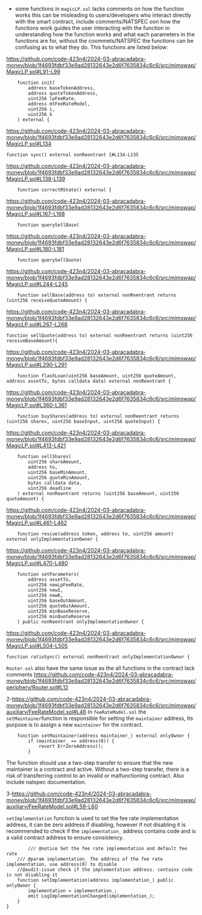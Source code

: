 - some functions in `magicLP.sol` lacks comments on how the function works this can be misleading to users/developers who interact directly with the smart contract, include comments/NATSPEC oon how the functions work guides the user interacting with the function in understanding how the function works and what each parameters in the functions are for, without the coommets/NATSPEC the functions can be confusing as to what they do.
This functions are listed  below:

https://github.com/code-423n4/2024-03-abracadabra-money/blob/1f4693fdbf33e9ad28132643e2d6f7635834c6c6/src/mimswap/MagicLP.sol#L91-L99
```solidity
    function init(
        address baseTokenAddress,
        address quoteTokenAddress,
        uint256 lpFeeRate,
        address mtFeeRateModel,
        uint256 i,
        uint256 k
    ) external {
```

https://github.com/code-423n4/2024-03-abracadabra-money/blob/1f4693fdbf33e9ad28132643e2d6f7635834c6c6/src/mimswap/MagicLP.sol#L134
```solidity
function sync() external nonReentrant {#L134-L135
```

https://github.com/code-423n4/2024-03-abracadabra-money/blob/1f4693fdbf33e9ad28132643e2d6f7635834c6c6/src/mimswap/MagicLP.sol#L138-L139
```solidity
    function correctRState() external {
```
https://github.com/code-423n4/2024-03-abracadabra-money/blob/1f4693fdbf33e9ad28132643e2d6f7635834c6c6/src/mimswap/MagicLP.sol#L167-L168
```solidity
    function querySellBase(
```
https://github.com/code-423n4/2024-03-abracadabra-money/blob/1f4693fdbf33e9ad28132643e2d6f7635834c6c6/src/mimswap/MagicLP.sol#L180-L181
```solidity
    function querySellQuote(
```
https://github.com/code-423n4/2024-03-abracadabra-money/blob/1f4693fdbf33e9ad28132643e2d6f7635834c6c6/src/mimswap/MagicLP.sol#L244-L245
```solidity
    function sellBase(address to) external nonReentrant returns (uint256 receiveQuoteAmount) {
```
https://github.com/code-423n4/2024-03-abracadabra-money/blob/1f4693fdbf33e9ad28132643e2d6f7635834c6c6/src/mimswap/MagicLP.sol#L267-L268
```solidity
function sellQuote(address to) external nonReentrant returns (uint256 receiveBaseAmount){
```
https://github.com/code-423n4/2024-03-abracadabra-money/blob/1f4693fdbf33e9ad28132643e2d6f7635834c6c6/src/mimswap/MagicLP.sol#L290-L291
```solidity
    function flashLoan(uint256 baseAmount, uint256 quoteAmount, address assetTo, bytes calldata data) external nonReentrant {
```
https://github.com/code-423n4/2024-03-abracadabra-money/blob/1f4693fdbf33e9ad28132643e2d6f7635834c6c6/src/mimswap/MagicLP.sol#L360-L361
```solidity
    function buyShares(address to) external nonReentrant returns (uint256 shares, uint256 baseInput, uint256 quoteInput) {
```

https://github.com/code-423n4/2024-03-abracadabra-money/blob/1f4693fdbf33e9ad28132643e2d6f7635834c6c6/src/mimswap/MagicLP.sol#L413-L421
```solidity
    function sellShares(
        uint256 shareAmount,
        address to,
        uint256 baseMinAmount,
        uint256 quoteMinAmount,
        bytes calldata data,
        uint256 deadline
    ) external nonReentrant returns (uint256 baseAmount, uint256 quoteAmount) {
```
https://github.com/code-423n4/2024-03-abracadabra-money/blob/1f4693fdbf33e9ad28132643e2d6f7635834c6c6/src/mimswap/MagicLP.sol#L461-L462
```solidity
    function rescue(address token, address to, uint256 amount) external onlyImplementationOwner {
```
https://github.com/code-423n4/2024-03-abracadabra-money/blob/1f4693fdbf33e9ad28132643e2d6f7635834c6c6/src/mimswap/MagicLP.sol#L470-L480
```solidity
    function setParameters(
        address assetTo,
        uint256 newLpFeeRate,
        uint256 newI,
        uint256 newK,
        uint256 baseOutAmount,
        uint256 quoteOutAmount,
        uint256 minBaseReserve,
        uint256 minQuoteReserve
    ) public nonReentrant onlyImplementationOwner {
```
https://github.com/code-423n4/2024-03-abracadabra-money/blob/1f4693fdbf33e9ad28132643e2d6f7635834c6c6/src/mimswap/MagicLP.sol#L504-L505
```solidity
function ratioSync() external nonReentrant onlyImplementationOwner {
```
`Router.sol` also have the same issue as the all functions in the contract lack comments 
https://github.com/code-423n4/2024-03-abracadabra-money/blob/1f4693fdbf33e9ad28132643e2d6f7635834c6c6/src/mimswap/periphery/Router.sol#L12

2-https://github.com/code-423n4/2024-03-abracadabra-money/blob/1f4693fdbf33e9ad28132643e2d6f7635834c6c6/src/mimswap/auxiliary/FeeRateModel.sol#L46
In `feeRateModel.sol` the  `setMaintainer`function is responsible for setting the `maintainer` address, Its purpose is to assign a new `maintainer` for the contract.
```solidity
    function setMaintainer(address maintainer_) external onlyOwner {
        if (maintainer_ == address(0)) {
            revert ErrZeroAddress();
        }
```
The function should use a two-step transfer to ensure that the new maintainer is a contract and active.
Without a two-step transfer, there is a risk of transferring control to an invalid or malfunctioning contract. Also include natspec documentation.

3-https://github.com/code-423n4/2024-03-abracadabra-money/blob/1f4693fdbf33e9ad28132643e2d6f7635834c6c6/src/mimswap/auxiliary/FeeRateModel.sol#L59-L60

`setImplementation` function is used to set the fee rate implementation address, it can be zero address if disabling, however if not disabling it is recommended to check if the `implementation_` address contains code and is a valid contract address to ensure consistency.

```solidity
        /// @notice Set the fee rate implementation and default fee rate
    /// @param implementation_ The address of the fee rate implementation, use address(0) to disable
    //@audit-issue check if the implementation address. contains code is not disabling it
    function setImplementation(address implementation_) public onlyOwner {
        implementation = implementation_;
        emit LogImplementationChanged(implementation_);
    }
}
```
